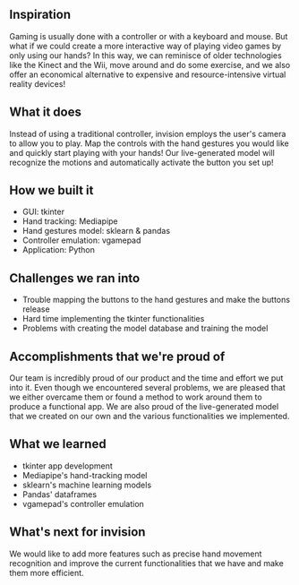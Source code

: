 ## Inspiration
Gaming is usually done with a controller or with a keyboard and mouse. 
But what if we could create a more interactive way of playing video games by only using our hands? In this way, we can reminisce of older technologies like the Kinect and the Wii, move around and do some exercise, and we also offer an economical alternative to expensive and resource-intensive virtual reality devices!

## What it does 
Instead of using a traditional controller, invision employs the user's camera to allow you to play. Map the controls with the hand gestures you would like and quickly start playing with your hands! Our live-generated model will recognize the motions and automatically activate the button you set up!  

## How we built it
- GUI: tkinter
- Hand tracking: Mediapipe
- Hand gestures model: sklearn & pandas 
- Controller emulation: vgamepad 
- Application: Python

## Challenges we ran into
- Trouble mapping the buttons to the hand gestures and make the buttons release 
- Hard time implementing the tkinter functionalities
- Problems with creating the model database and training the model 

## Accomplishments that we're proud of
Our team is incredibly proud of our product and the time and effort we put into it. Even though we encountered several problems, we are pleased that we either overcame them or found a method to work around them to produce a functional app. We are also proud of the live-generated model that we created on our own and the various functionalities we implemented.

## What we learned
- tkinter app development
- Mediapipe's hand-tracking model
- sklearn's machine learning models
- Pandas' dataframes
- vgamepad's controller emulation 

## What's next for invision
We would like to add more features such as precise hand movement recognition and improve the current functionalities that we have and make them more efficient. 